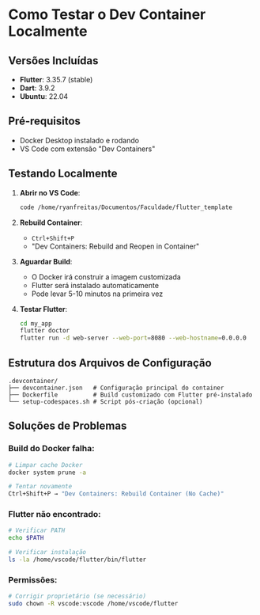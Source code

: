 # Como Testar o Dev Container Localmente

## Versões Incluídas

- **Flutter**: 3.35.7 (stable)
- **Dart**: 3.9.2
- **Ubuntu**: 22.04

## Pré-requisitos

- Docker Desktop instalado e rodando
- VS Code com extensão "Dev Containers"

## Testando Localmente

1. **Abrir no VS Code**:

   ```bash
   code /home/ryanfreitas/Documentos/Faculdade/flutter_template
   ```

2. **Rebuild Container**:

   - `Ctrl+Shift+P`
   - "Dev Containers: Rebuild and Reopen in Container"

3. **Aguardar Build**:

   - O Docker irá construir a imagem customizada
   - Flutter será instalado automaticamente
   - Pode levar 5-10 minutos na primeira vez

4. **Testar Flutter**:
   ```bash
   cd my_app
   flutter doctor
   flutter run -d web-server --web-port=8080 --web-hostname=0.0.0.0
   ```

## Estrutura dos Arquivos de Configuração

```
.devcontainer/
├── devcontainer.json   # Configuração principal do container
├── Dockerfile          # Build customizado com Flutter pré-instalado
└── setup-codespaces.sh # Script pós-criação (opcional)
```

## Soluções de Problemas

### Build do Docker falha:

```bash
# Limpar cache Docker
docker system prune -a

# Tentar novamente
Ctrl+Shift+P → "Dev Containers: Rebuild Container (No Cache)"
```

### Flutter não encontrado:

```bash
# Verificar PATH
echo $PATH

# Verificar instalação
ls -la /home/vscode/flutter/bin/flutter
```

### Permissões:

```bash
# Corrigir proprietário (se necessário)
sudo chown -R vscode:vscode /home/vscode/flutter
```
